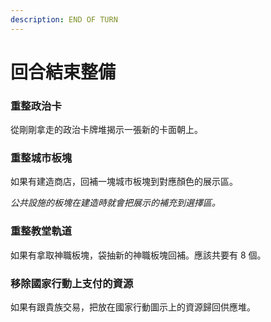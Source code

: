 ```yaml
---
description: END OF TURN
---
```


# 回合結束整備

### 重整政治卡

從剛剛拿走的政治卡牌堆揭示一張新的卡面朝上。

### 重整城市板塊

如果有建造商店，回補一塊城市板塊到對應顏色的展示區。

_公共設施的板塊在建造時就會把展示的補充到選擇區。_

### 重整教堂軌道

如果有拿取神職板塊，袋抽新的神職板塊回補。應該共要有 8 個。

### 移除國家行動上支付的資源

如果有跟貴族交易，把放在國家行動圖示上的資源歸回供應堆。

